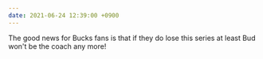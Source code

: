 ```yaml
---
date: 2021-06-24 12:39:00 +0900
---
```


The good news for Bucks fans is that if they do lose this series at least Bud won't be the coach any more!
